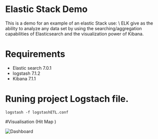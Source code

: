 # Elastic Stack Demo
This is a demo for an example of an elastic Stack use: \\
ELK give as the ability to analyze any data set by using the searching/aggregation capabilities of Elasticsearch and the visualization power of Kibana. 

# Requirements 
* Elastic search 7.0.1
* logstash 7.1.2
* Kibana 7.1.1


# Runing project Logstach file. 
````
logstash -f logstashETL.conf 
````

#Visualisation (Hit Map ) 



![Dashboard](https://github.com/mskanji/elastic/blob/master/KIBANA/dashboard.PNG)

